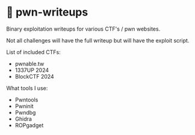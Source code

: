 # 🍄 pwn-writeups

Binary exploitation writeups for various CTF's / pwn websites.

Not all challenges will have the full writeup but will have the exploit script.

List of included CTFs:

* pwnable.tw
* 1337UP 2024
* BlockCTF 2024

What tools I use:

* Pwntools
* Pwninit
* Pwndbg
* Ghidra
* ROPgadget
